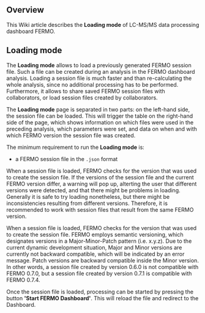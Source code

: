 ## Overview

This Wiki article describes the **Loading mode** of LC-MS/MS data processing dashboard FERMO.

## Loading mode

The **Loading mode** allows to load a previously generated FERMO session file. Such a file can be created during an analysis in the FERMO dashboard analysis. Loading a session file is much faster and than re-calculating the whole analysis, since no additional processing has to be performed. Furthermore, it allows to share saved FERMO session files with collaborators, or load session files created by collaborators. 

The **Loading mode** page is separated in two parts: on the left-hand side, the session file can be loaded. This will trigger the table on the right-hand side of the page, which shows information on which files were used in the preceding analysis, which parameters were set, and data on when and with which FERMO version the session file was created. 

The minimum requirement to run the **Loading mode** is:
- a FERMO session file in the `.json` format

When a session file is loaded, FERMO checks for the version that was used to create the session file. If the versions of the session file and the current FERMO version differ, a warning will pop up, alterting the user that different versions were detected, and that there might be problems in loading. Generally it is safe to try loading nonetheless, but there might be inconsistencies resulting from different versions. Therefore, it is recommended to work with session files that result from the same FERMO version. 

When a session file is loaded, FERMO checks for the version that was used to create the session file. FERMO employs semantic versioning, which designates versions in a Major-Minor-Patch pattern (i.e. x.y.z). Due to the current dynamic development situation, Major and Minor versions are currently not backward compatible, which will be indicated by an error message. Patch versions are backward compatible inside the Minor version. In other words, a session file created by version 0.6.0 is not compatible with FERMO 0.7.0, but a session file created by version 0.7.1 is compatible with FERMO 0.7.4.


Once the session file is loaded, processing can be started by pressing the button **'Start FERMO Dashboard'**. This will reload the file and redirect to the Dashboard. 
